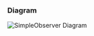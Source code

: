 ### Diagram
![SimpleObserver Diagram](https://user-images.githubusercontent.com/30439829/150028525-ac693abb-264a-4ef0-bd39-1cb4f8298879.png)

